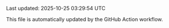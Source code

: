 Last updated: 2025-10-25 03:29:54 UTC

This file is automatically updated by the GitHub Action workflow.

